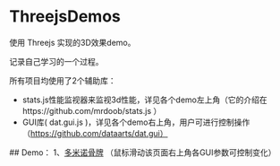 ﻿# ThreejsDemos

使用 Threejs 实现的3D效果demo。

记录自己学习的一个过程。

所有项目均使用了2个辅助库：
*  stats.js性能监视器来监视3d性能，详见各个demo左上角（它的介绍在https://github.com/mrdoob/stats.js ）
*  GUI库( dat.gui.js )，详见各个demo右上角，用户可进行控制操作（https://github.com/dataarts/dat.gui）

﻿## Demo：
1、<a href="http://zouyang1230.com/project/threejs/card.html" target="_blank">多米诺骨牌</a>
（鼠标滑动该页面右上角各GUI参数可控制变化）





